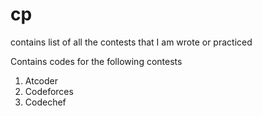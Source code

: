 # cp
contains list of all the contests that I am wrote or practiced

Contains codes for the following contests
1. Atcoder
2. Codeforces
3. Codechef



